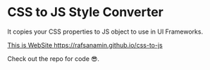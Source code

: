 # CSS to JS Style Converter

It copies your CSS properties to JS object to use in UI Frameworks.

<a href="https://rafsanamin.github.io/css-to-js<">This is WebSite https://rafsanamin.github.io/css-to-js</a>

Check out the repo for code 😎.
